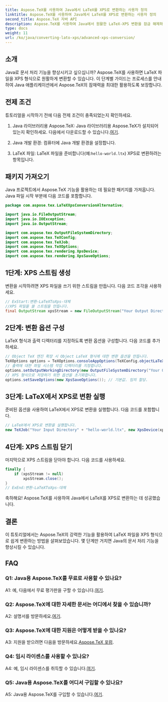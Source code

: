 ```yaml
---
title: Aspose.TeX를 사용하여 Java에서 LaTeX를 XPS로 변환하는 사용자 정의
linktitle: Aspose.TeX를 사용하여 Java에서 LaTeX를 XPS로 변환하는 사용자 정의
second_title: Aspose.TeX 자바 API
description: Aspose.TeX를 사용하여 Java에서 원활한 LaTeX-XPS 변환을 잠금 해제하세요. 효율적인 문서 처리를 위한 단계별 가이드를 따르세요.
type: docs
weight: 11
url: /ko/java/converting-lato-xps/advanced-xps-conversion/
---
```

## 소개

Java로 문서 처리 기능을 향상시키고 싶으십니까? Aspose.TeX를 사용하면 LaTeX 파일을 XPS 형식으로 원활하게 변환할 수 있습니다. 이 단계별 가이드는 프로세스를 안내하여 Java 애플리케이션에서 Aspose.TeX의 잠재력을 최대한 활용하도록 보장합니다.

## 전제 조건

튜토리얼을 시작하기 전에 다음 전제 조건이 충족되었는지 확인하세요.

1.  Java 라이브러리용 Aspose.TeX: Java 라이브러리용 Aspose.TeX가 설치되어 있는지 확인하세요. 다음에서 다운로드할 수 있습니다.[여기](https://releases.aspose.com/tex/java/).

2. Java 개발 환경: 컴퓨터에 Java 개발 환경을 설정합니다.

3.  LaTeX 파일: LaTeX 파일을 준비합니다(예:`hello-world.ltx`) XPS로 변환하려는 항목입니다.

## 패키지 가져오기

Java 프로젝트에서 Aspose.TeX 기능을 활용하는 데 필요한 패키지를 가져옵니다. Java 파일 시작 부분에 다음 코드를 포함합니다.

```java
package com.aspose.tex.LaTeXXpsConversionAlternative;

import java.io.FileOutputStream;
import java.io.IOException;
import java.io.OutputStream;

import com.aspose.tex.OutputFileSystemDirectory;
import com.aspose.tex.TeXConfig;
import com.aspose.tex.TeXJob;
import com.aspose.tex.TeXOptions;
import com.aspose.tex.rendering.XpsDevice;
import com.aspose.tex.rendering.XpsSaveOptions;
```

## 1단계: XPS 스트림 생성

변환을 시작하려면 XPS 파일을 쓰기 위한 스트림을 만듭니다. 다음 코드 조각을 사용하세요.

```java
// ExStart:변환-LaTeXToXps-대체
//XPS 파일을 쓸 스트림을 만듭니다.
final OutputStream xpsStream = new FileOutputStream("Your Output Directory" + "any-name.xps");
```

## 2단계: 변환 옵션 구성

LaTeX 형식과 출력 디렉터리를 지정하도록 변환 옵션을 구성합니다. 다음 코드를 추가하세요.

```java
// Object TeX 엔진 확장 시 Object LaTeX 형식에 대한 변환 옵션을 만듭니다.
TeXOptions options = TeXOptions.consoleAppOptions(TeXConfig.objectLaTeX());
// 출력에 대한 파일 시스템 작업 디렉터리를 지정합니다.
options.setOutputWorkingDirectory(new OutputFileSystemDirectory("Your Output Directory"));
// XPS 형식으로 저장하기 위한 옵션을 초기화합니다.
options.setSaveOptions(new XpsSaveOptions()); // 기본값. 임의 할당.
```

## 3단계: LaTeX에서 XPS로 변환 실행

준비된 옵션을 사용하여 LaTeX에서 XPS로 변환을 실행합니다. 다음 코드를 포함합니다.

```java
// LaTeX에서 XPS로 변환을 실행합니다.
new TeXJob("Your Input Directory" + "hello-world.ltx", new XpsDevice(xpsStream), options).run();
```

## 4단계: XPS 스트림 닫기

마지막으로 XPS 스트림을 닫아야 합니다. 다음 코드를 사용하세요.

```java
finally {
    if (xpsStream != null)
        xpsStream.close();
}
// ExEnd:변환-LaTeXToXps-대체
```

축하해요! Aspose.TeX를 사용하여 Java에서 LaTeX를 XPS로 변환하는 데 성공했습니다.

## 결론

이 튜토리얼에서는 Aspose.TeX의 강력한 기능을 활용하여 LaTeX 파일을 XPS 형식으로 쉽게 변환하는 방법을 살펴보았습니다. 몇 단계만 거치면 Java의 문서 처리 기능을 향상시킬 수 있습니다.

## FAQ

### Q1: Java용 Aspose.TeX를 무료로 사용할 수 있나요?

 A1: 예, 다음에서 무료 평가판을 구할 수 있습니다.[여기](https://releases.aspose.com/).

### Q2: Aspose.TeX에 대한 자세한 문서는 어디에서 찾을 수 있습니까?

 A2: 설명서를 방문하세요.[여기](https://reference.aspose.com/tex/java/).

### Q3: Aspose.TeX에 대한 지원은 어떻게 받을 수 있나요?

 A3: 지원을 받으려면 다음을 방문하세요.[Aspose.TeX 포럼](https://forum.aspose.com/c/tex/47).

### Q4: 임시 라이센스를 사용할 수 있나요?

 A4: 예, 임시 라이센스를 취득할 수 있습니다.[여기](https://purchase.aspose.com/temporary-license/).

### Q5: Java용 Aspose.TeX를 어디서 구입할 수 있나요?

 A5: Java용 Aspose.TeX를 구입할 수 있습니다.[여기](https://purchase.aspose.com/buy).
